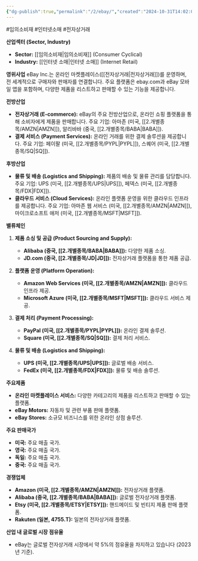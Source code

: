 ```yaml
---
{"dg-publish":true,"permalink":"/2/ebay/","created":"2024-10-31T14:02:03.622+09:00","updated":"2025-07-29T21:37:04.606+09:00"}
---
```


#임의소비재 #인터넷소매 #전자상거래 


**산업섹터 (Sector, Industry)**

- **Sector:** [[임의소비재\|임의소비재]] (Consumer Cyclical)
- **Industry:** [[인터넷 소매\|인터넷 소매]] (Internet Retail)

**영위사업** eBay Inc.는 온라인 마켓플레이스([[전자상거래\|전자상거래]])를 운영하며, 전 세계적으로 구매자와 판매자를 연결합니다. 주요 플랫폼은 ebay.com과 eBay 모바일 앱을 포함하며, 다양한 제품을 리스트하고 판매할 수 있는 기능을 제공합니다.

**전방산업**

- **전자상거래 (E-commerce):** eBay의 주요 전방산업으로, 온라인 쇼핑 플랫폼을 통해 소비자에게 제품을 판매합니다. 주요 기업: 아마존 (미국, [[2.개별종목/AMZN\|AMZN]]), 알리바바 (중국, [[2.개별종목/BABA\|BABA]]).
- **결제 서비스 (Payment Services):** 온라인 거래를 위한 결제 솔루션을 제공합니다. 주요 기업: 페이팔 (미국, [[2.개별종목/PYPL\|PYPL]]), 스퀘어 (미국, [[2.개별종목/SQ\|SQ]]).

**후방산업**

- **물류 및 배송 (Logistics and Shipping):** 제품의 배송 및 물류 관리를 담당합니다. 주요 기업: UPS (미국, [[2.개별종목/UPS\|UPS]]), 페덱스 (미국, [[2.개별종목/FDX\|FDX]]).
- **클라우드 서비스 (Cloud Services):** 온라인 플랫폼 운영을 위한 클라우드 인프라를 제공합니다. 주요 기업: 아마존 웹 서비스 (미국, [[2.개별종목/AMZN\|AMZN]]), 마이크로소프트 애저 (미국, [[2.개별종목/MSFT\|MSFT]]).

**밸류체인**

1. **제품 소싱 및 공급 (Product Sourcing and Supply):**
    
    - **Alibaba (중국, [[2.개별종목/BABA\|BABA]]):** 다양한 제품 소싱.
    - **JD.com (중국, [[2.개별종목/JD\|JD]]):** 전자상거래 플랫폼을 통한 제품 공급.
2. **플랫폼 운영 (Platform Operation):**
    
    - **Amazon Web Services (미국, [[2.개별종목/AMZN\|AMZN]]):** 클라우드 인프라 제공.
    - **Microsoft Azure (미국, [[2.개별종목/MSFT\|MSFT]]):** 클라우드 서비스 제공.
3. **결제 처리 (Payment Processing):**
    
    - **PayPal (미국, [[2.개별종목/PYPL\|PYPL]]):** 온라인 결제 솔루션.
    - **Square (미국, [[2.개별종목/SQ\|SQ]]):** 결제 처리 서비스.
4. **물류 및 배송 (Logistics and Shipping):**
    
    - **UPS (미국, [[2.개별종목/UPS\|UPS]]):** 글로벌 배송 서비스.
    - **FedEx (미국, [[2.개별종목/FDX\|FDX]]):** 물류 및 배송 솔루션.

**주요제품**

- **온라인 마켓플레이스 서비스:** 다양한 카테고리의 제품을 리스트하고 판매할 수 있는 플랫폼.
- **eBay Motors:** 자동차 및 관련 부품 판매 플랫폼.
- **eBay Stores:** 소규모 비즈니스를 위한 온라인 상점 솔루션.

**주요 판매국가**

- **미국:** 주요 매출 국가.
- **영국:** 주요 매출 국가.
- **독일:** 주요 매출 국가.
- **중국:** 주요 매출 국가.

**경쟁업체**

- **Amazon (미국, [[2.개별종목/AMZN\|AMZN]]):** 전자상거래 플랫폼.
- **Alibaba (중국, [[2.개별종목/BABA\|BABA]]):** 글로벌 전자상거래 플랫폼.
- **Etsy (미국, [[2.개별종목/ETSY\|ETSY]]):** 핸드메이드 및 빈티지 제품 판매 플랫폼.
- **Rakuten (일본, 4755.T):** 일본의 전자상거래 플랫폼.

**산업 내 글로벌 시장 점유율**

- eBay는 글로벌 전자상거래 시장에서 약 5%의 점유율을 차지하고 있습니다 (2023년 기준).